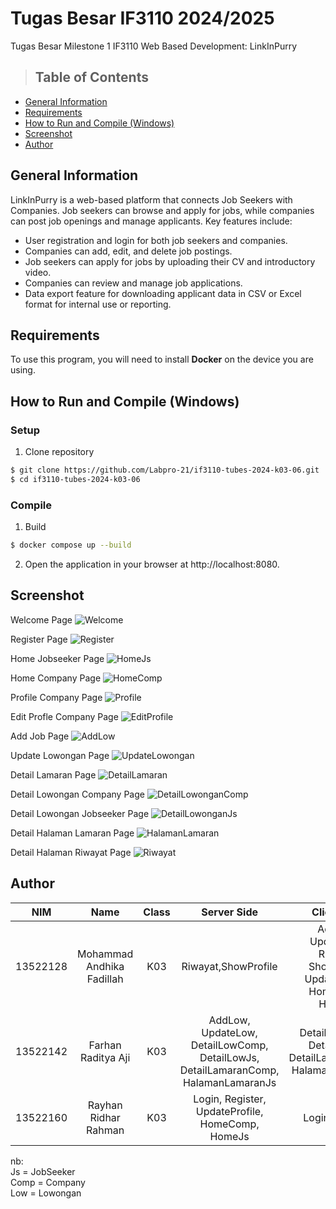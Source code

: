 # Tugas Besar IF3110 2024/2025
Tugas Besar Milestone 1 IF3110 Web Based Development: LinkInPurry

> ## **Table of Contents**

- [General Information](#general-information)
- [Requirements](#requirements)
- [How to Run and Compile (Windows)](#how-to-run-and-compile-windows)
- [Screenshot](#screenshot)
- [Author](#author)

## **General Information**
LinkInPurry is a web-based platform that connects Job Seekers with Companies. Job seekers can browse and apply for jobs, while companies can post job openings and manage applicants. Key features include:

- User registration and login for both job seekers and companies.
- Companies can add, edit, and delete job postings.
- Job seekers can apply for jobs by uploading their CV and introductory video.
- Companies can review and manage job applications.
- Data export feature for downloading applicant data in CSV or Excel format for internal use or reporting.

## **Requirements**

To use this program, you will need to install **Docker** on the device you are using.

## **How to Run and Compile (Windows)**

### **Setup**

1. Clone repository

```sh
$ git clone https://github.com/Labpro-21/if3110-tubes-2024-k03-06.git
$ cd if3110-tubes-2024-k03-06
```

### **Compile**

1. Build

```sh
$ docker compose up --build
```
2. Open the application in your browser at http://localhost:8080.

## **Screenshot**
Welcome Page
<img src="img/Welcome.png" alt="Welcome">

Register Page
<img src="img/Register.png" alt="Register">

Home Jobseeker Page
<img src="img/HomeJs.png" alt="HomeJs">

Home Company Page
<img src="img/HomeComp.png" alt="HomeComp">

Profile Company Page
<img src="img/Profile.png" alt="Profile">

Edit Profle Company Page
<img src="img/EditProfile.png" alt="EditProfile">

Add Job Page
<img src="img/AddLow.png" alt="AddLow">

Update Lowongan Page
<img src="img/UpdateLowongan.png" alt="UpdateLowongan">

Detail Lamaran Page
<img src="img/DetailLamaran.png" alt="DetailLamaran">

Detail Lowongan Company Page
<img src="img/DetailLowonganComp.png" alt="DetailLowonganComp">

Detail Lowongan Jobseeker Page
<img src="img/DetailLowonganJs.png" alt="DetailLowonganJs">

Detail Halaman Lamaran Page
<img src="img/HalamanLamaran.png" alt="HalamanLamaran">

Detail Halaman Riwayat Page
<img src="img/Riwayat.png" alt="Riwayat">


## Author

| **NIM**  |         **Name**          | **Class** | **Server Side**  | **Client Side** | 
| :------: | :-----------------------: | :-------: | :--------------: | :-------------: | 
| 13522128 | Mohammad Andhika Fadillah |    K03    | Riwayat,ShowProfile | AddLow, UpdateLow, Riwayat, ShowProfile, UpdateProfile, HomeComp, HomeJs |
| 13522142 |   Farhan Raditya Aji    |    K03    | AddLow, UpdateLow, DetailLowComp, DetailLowJs, DetailLamaranComp, HalamanLamaranJs  | DetailLowComp, DetailLowJs, DetailLamaranComp, HalamanLamaranJs |
| 13522160 |   Rayhan Ridhar Rahman    |    K03    | Login, Register, UpdateProfile, HomeComp, HomeJs | Login, Register |

nb: <br>
Js = JobSeeker <br>
Comp = Company <br>
Low = Lowongan

